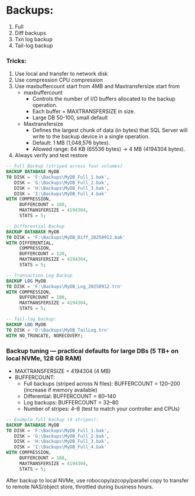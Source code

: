 # Backups:
1. Full
2. Diff backups
3. Txn log backup
4. Tail-log backup
### Tricks:
1. Use local and transfer to network disk
2. Use compression CPU compression
3. Use maxbuffercount start from 4MB and Maxtransfersize start from
    * maxbuffercount
        * Controls the number of I/O buffers allocated to the backup operation.
        * Each buffer = MAXTRANSFERSIZE in size.
        * Large DB 50-100, small default
    * Maxtransfersize
        * Defines the largest chunk of data (in bytes) that SQL Server will write to the backup device in a single operation.
        * Default: 1 MB (1,048,576 bytes).
        * Allowed range: 64 KB (65536 bytes) → 4 MB (4194304 bytes).
4. Always verify and test restore
```sql
-- Full Backup (striped across four volumes)
BACKUP DATABASE MyDB
TO DISK = 'F:\Backups\MyDB_Full_1.bak',
   DISK = 'G:\Backups\MyDB_Full_2.bak',
   DISK = 'H:\Backups\MyDB_Full_3.bak',
   DISK = 'I:\Backups\MyDB_Full_4.bak'
WITH COMPRESSION, 
     BUFFERCOUNT = 160, 
     MAXTRANSFERSIZE = 4194304, 
     STATS = 5;

-- Differential Backup
BACKUP DATABASE MyDB
TO DISK = 'F:\Backups\MyDB_Diff_20250912.bak'
WITH DIFFERENTIAL, 
     COMPRESSION, 
     BUFFERCOUNT = 120, 
     MAXTRANSFERSIZE = 4194304, 
     STATS = 5;

-- Transaction Log Backup
BACKUP LOG MyDB
TO DISK = 'F:\Backups\MyDB_Log_20250912.trn'
WITH COMPRESSION, 
     BUFFERCOUNT = 100, 
     MAXTRANSFERSIZE = 4194304, 
     STATS = 5;

-- Tail-log backup:
BACKUP LOG MyDB
TO DISK = 'D:\Backups\MyDB_TailLog.trn'
WITH NO_TRUNCATE, NORECOVERY;
```
### Backup tuning — practical defaults for large DBs (5 TB+ on local NVMe, 128 GB RAM)

* MAXTRANSFERSIZE = 4194304 (4 MB)
* BUFFERCOUNT:
    * Full backups (striped across N files): BUFFERCOUNT = 120–200 (increase if memory available)
    * Differential: BUFFERCOUNT = 80–140
    * Log backups: BUFFERCOUNT = 32–80
    * Number of stripes: 4–8 (test to match your controller and CPUs)
```sql
-- Example full backup (4 stripes):
BACKUP DATABASE MyDB
TO DISK = 'F:\Backups\MyDB_Full_1.bak',
   DISK = 'G:\Backups\MyDB_Full_2.bak',
   DISK = 'H:\Backups\MyDB_Full_3.bak',
   DISK = 'I:\Backups\MyDB_Full_4.bak'
WITH COMPRESSION,
     BUFFERCOUNT = 160,
     MAXTRANSFERSIZE = 4194304,
     STATS = 5;
```

After backup to local NVMe, use robocopy/azcopy/parallel copy to transfer to remote NAS/object store, throttled during business hours.
